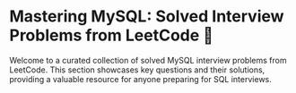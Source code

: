 # Mastering MySQL: Solved Interview Problems from LeetCode 🚀
Welcome to a curated collection of solved MySQL interview problems from LeetCode. This section showcases key questions and their solutions, providing a valuable resource for anyone preparing for SQL interviews.
